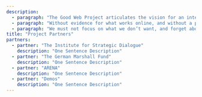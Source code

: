 ```yaml
---
description:
  - paragraph: "The Good Web Project articulates the vision for an internet compatible with liberal democracy. We create the evidence base and principles for policy makers and opinion leaders in liberal democracies worldwide to advocate for an internet in robust contrast to authoritarian models. We believe that with a mix of policy, dialogue and a granular understanding of technology, the internet will be the place where democracy is redefined in the 21st century."
  - paragraph: "Without evidence for what works online, and without a principled vision for the internet, our democratic traditions, government and society will fall behind authoritarian states and technopolistic industry giants in the race to reshape the most important international political, cultural and social space in existence."
  - paragraph: "We must not focus on what we don’t want, and forget about what we do."
title: "Project Partners"
partners:
  - partner: "The Institute for Strategic Dialogue"
    description: "One Sentence Description"
  - partner: "The German Marshall Fund"
    description: "One Sentence Description"
  - partner: "ARENA"
    description: "One Sentence Description"
  - partner: "Demos"
    description: "One Sentence Description"
---
```

